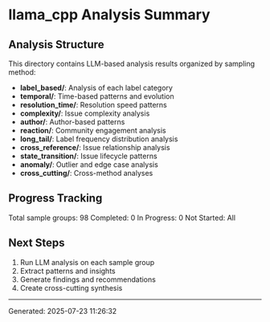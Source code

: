 # llama_cpp Analysis Summary

## Analysis Structure

This directory contains LLM-based analysis results organized by sampling method:

- **label_based/**: Analysis of each label category
- **temporal/**: Time-based patterns and evolution
- **resolution_time/**: Resolution speed patterns
- **complexity/**: Issue complexity analysis
- **author/**: Author-based patterns
- **reaction/**: Community engagement analysis
- **long_tail/**: Label frequency distribution analysis
- **cross_reference/**: Issue relationship analysis
- **state_transition/**: Issue lifecycle patterns
- **anomaly/**: Outlier and edge case analysis
- **cross_cutting/**: Cross-method analyses

## Progress Tracking

Total sample groups: 98
Completed: 0
In Progress: 0
Not Started: All

## Next Steps

1. Run LLM analysis on each sample group
2. Extract patterns and insights
3. Generate findings and recommendations
4. Create cross-cutting synthesis

---
Generated: 2025-07-23 11:26:32
